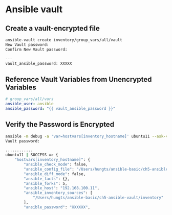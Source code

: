 # Ansible vault

## Create a vault-encrypted file

```bash
ansible-vault create inventory/group_vars/all/vault
New Vault password: 
Confirm New Vault password:

---
vault_ansible_password: XXXXX
```

## Reference Vault Variables from Unencrypted Variables

```yaml
# group_vars/all/vars
ansible_user: ansible
ansible_password: "{{ vault_ansible_password }}"
```

## Verify the Password is Encrypted

```bash
ansible -m debug -a 'var=hostvars[inventory_hostname]' ubuntu11 --ask-vault-pass
Vault password:

............
ubuntu11 | SUCCESS => {
    "hostvars[inventory_hostname]": {
        "ansible_check_mode": false,
        "ansible_config_file": "/Users/hungts/ansible-basic/ch5-ansible-vault/ansible.cfg",
        "ansible_diff_mode": false,
        "ansible_facts": {},
        "ansible_forks": 5,
        "ansible_host": "192.168.100.11",
        "ansible_inventory_sources": [
            "/Users/hungts/ansible-basic/ch5-ansible-vault/inventory"
        ],
        "ansible_password": "XXXXXX",

```

